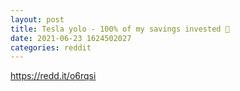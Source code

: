 ```yaml
--- 
layout: post 
title: Tesla yolo - 100% of my savings invested 🦍 
date: 2021-06-23 1624502027 
categories: reddit 
--- 
```

https://redd.it/o6rqsi